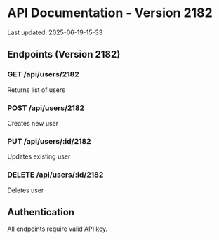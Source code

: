 # API Documentation - Version 2182
Last updated: 2025-06-19-15-33

## Endpoints (Version 2182)

### GET /api/users/2182
Returns list of users

### POST /api/users/2182
Creates new user

### PUT /api/users/:id/2182
Updates existing user

### DELETE /api/users/:id/2182
Deletes user

## Authentication
All endpoints require valid API key.
